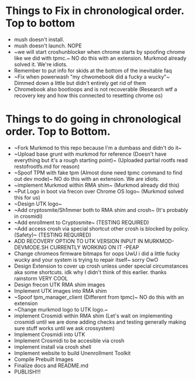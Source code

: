 # Things to Fix in chronological order. Top to bottom
- mush doesn't install.
- mush doesn't launch. NOPE
- ~we will start croshunblocker when chrome starts by spoofing chrome like we did with tpmc.~ NO do this with an extension. Murkmod already solved it. We're idiots.
- Remember to put info for skids at the bottom of the inevitable faq
- ~Fix when powerwash "my chwomebook did a fucky a wucky"~ Dimmed down a little but didn't entirely get rid of them
- Chromebook also bootloops and is not recoverable (Research wtf a recovery key and how this connected to resetting chrome os)
# Things to do going in chronological order. Top to Bottom. 
- ~Fork Murkmod to this repo because I'm a dumbass and didn't do it~
- ~Upload base grunt with murkmod for reference (Doesn't have everything but it's a rough starting point)~ (Uploaded partial rootfs read restofrootfs.md for reason)
- ~Spoof TPM with fake tpm (Almost done need tpmc command to find out dev mode)~ NO do this with an extension. We are idiots.
- ~implement Murkmod within RMA shim~ (Murkmod already did this)
- ~Put Logo in boot via frecon over Chrome OS logo~ (Murkmod solved this for us)
- ~Design UTK logo~
- ~Add cryptosmite/Sh1mmer both to RMA shim and crosh~ (It's probably in crosmidi)
- ~Add enrollment to Cryptosmite~ (TESTING REQUIRED)
- ~Add access crosh via special shortcut other crosh is blocked by policy. (Safety)~ (TESTING REQUIRED)
- ADD RECOVERY OPTION TO UTK VERSION INPUT IN MURKMOD-DEVMODE.SH CURRENTLY WORKING ON IT -PEAP
- Change chromeos firmware bitmaps for oops UwU i did a little fucky wucky and your system is trying to repair itself~ sorry OwO
- Design Extension to cover up crosh unless under special circumstances aka some shortcuts. idk why I didn't think of this earlier. thanks rainstorm VERY COOL
- Design frecon UTK RMA shim images
- Implement UTK images into RMA shim
- ~Spoof tpm_manager_client (Different from tpmc)~ NO do this with an extension
- ~Change murkmod logo to UTK logo.~
- implement Crosmidi within RMA shim (Let's wait on implementing crosmidi until we are done adding checks and testing generally making sure stuff works until we ask crossystem)
- Implement Crosmidi into UTK
- Implement Crosmidi to be accesible via crosh
- implement install via crosh shell
- Implement website to build Unenrollment Toolkit
- Compile Prebuilt Images
- Finalize docs and README.md
- PUBLISH!!!

